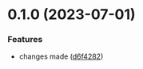 # 0.1.0 (2023-07-01)


### Features

* changes made ([d6f4282](https://github.com/vishuhanda/nginx-app/commit/d6f4282b1d50bd6575e6b68cc620f86ec72b2def))



